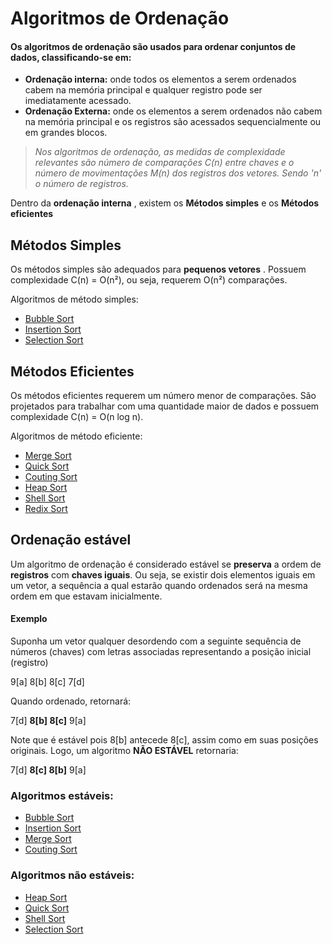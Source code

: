 # Algoritmos de Ordenação

#### Os algoritmos de ordenação são usados para ordenar conjuntos de dados, classificando-se em:
- **Ordenação interna:** onde todos os elementos a serem ordenados cabem na memória principal e qualquer registro pode ser imediatamente acessado.
- **Ordenação Externa:** onde os elementos a serem ordenados não cabem na memória principal e os registros são acessados sequencialmente ou em grandes blocos.

>*Nos algoritmos de ordenação, as medidas de complexidade relevantes são número de comparações *C(n)* entre chaves e o número de movimentações *M(n)* dos registros dos vetores. Sendo *'n'* o número de registros.*

Dentro da **ordenação interna** , existem os **Métodos simples** e os **Métodos eficientes**
## Métodos Simples
Os métodos simples são adequados para **pequenos vetores** . Possuem complexidade C(n) = O(n²), ou seja, requerem O(n²) comparações.

Algoritmos de método simples:
- [Bubble Sort](https://github.com/yuri-akira/Ordenacao/tree/master/Bubble%20Sort)
- [Insertion Sort](https://github.com/yuri-akira/Ordenacao/tree/master/Insertion%20Sort)
- [Selection Sort](https://github.com/yuri-akira/Ordenacao/tree/master/Selection%20Sort)

## Métodos Eficientes
Os métodos eficientes requerem um número menor de comparações. São projetados para trabalhar com uma quantidade maior de dados e possuem complexidade C(n) = O(n log n).

Algoritmos de método eficiente:
- [Merge Sort](https://github.com/yuri-akira/Ordenacao/tree/master/Merge%20Sort)
- [Quick Sort](https://github.com/yuri-akira/Ordenacao/tree/master/Quick%20Sort)
- [Couting Sort]()
- [Heap Sort]()
- [Shell Sort]()
- [Redix Sort]()

## Ordenação estável
Um algoritmo de ordenação é considerado estável se **preserva** a ordem de **registros** com **chaves iguais**. Ou seja, se existir dois elementos iguais em um vetor, a sequência a qual estarão quando ordenados será na mesma ordem em que estavam inicialmente.
#### Exemplo
Suponha um vetor qualquer desordendo com a seguinte sequência de números (chaves) com letras associadas representando a posição inicial (registro)

 9[a] 8[b] 8[c] 7[d]

Quando ordenado, retornará:

 7[d] **8[b] 8[c]** 9[a]

Note que é estável pois 8[b] antecede 8[c], assim como em suas posições originais. Logo, um algoritmo **NÃO ESTÁVEL** retornaria:

 7[d] **8[c] 8[b]** 9[a]
 
 ### Algoritmos estáveis:
 
 - [Bubble Sort](https://github.com/yuri-akira/Ordenacao/tree/master/Bubble%20Sort)
 - [Insertion Sort](https://github.com/yuri-akira/Ordenacao/tree/master/Insertion%20Sort)
 - [Merge Sort](https://github.com/yuri-akira/Ordenacao/tree/master/Merge%20Sort)
 - [Couting Sort]()
 
 ### Algoritmos não estáveis:
 - [Heap Sort](https://github.com/yuri-akira/Ordenacao/blob/master/Heap%20Sort/)
 - [Quick Sort](https://github.com/yuri-akira/Ordenacao/tree/master/Quick%20Sort)
 - [Shell Sort]()
 - [Selection Sort](https://github.com/yuri-akira/Ordenacao/tree/master/Selection%20Sort)

 
 
